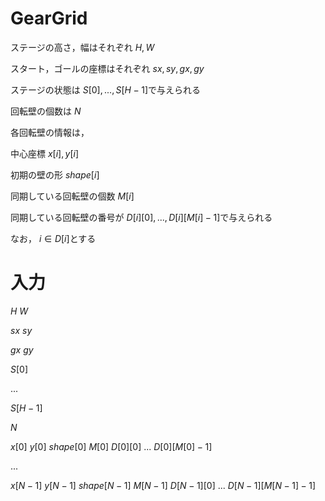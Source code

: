 # GearGrid

ステージの高さ，幅はそれぞれ $H, W$

スタート，ゴールの座標はそれぞれ $sx, sy, gx, gy$

ステージの状態は $S[0], ... , S[H - 1]$で与えられる

回転壁の個数は $N$

各回転壁の情報は，

中心座標 $x[i], y[i]$

初期の壁の形 $shape[i]$

同期している回転壁の個数 $M[i]$

同期している回転壁の番号が $D[i][0], ... , D[i][M[i] - 1]$で与えられる

なお， $i \in D[i]$とする

# 入力

$H \ W$

$sx \ sy$

$gx \ gy$

$S[0]$

$...$

$S[H - 1]$

$N$

$x[0] \ y[0] \ shape[0] \ M[0] \ D[0][0] \ ... \ D[0][M[0] - 1]$

$...$

$x[N - 1] \ y[N - 1] \ shape[N - 1] \ M[N - 1] \ D[N - 1][0] \ ... \ D[N - 1][M[N - 1] - 1]$
